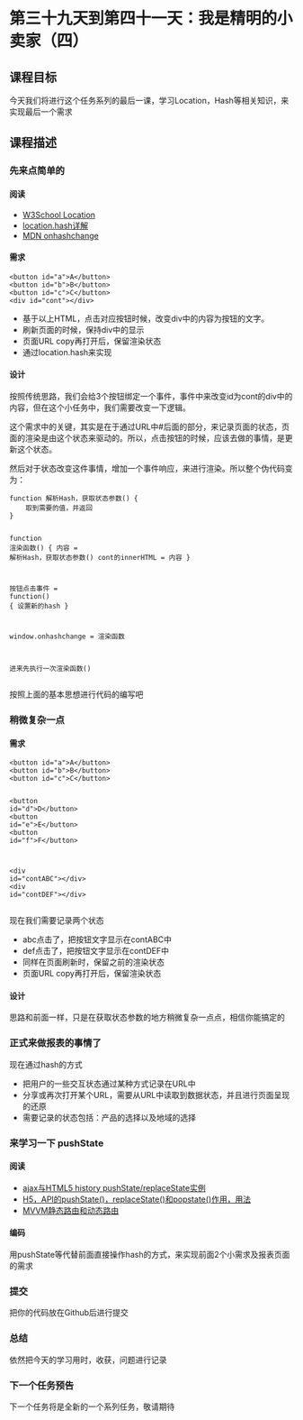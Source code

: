 ﻿<h1 id="-">第三十九天到第四十一天：我是精明的小卖家（四）</h1>
<h2 id="-">课程目标</h2>
<p>今天我们将进行这个任务系列的最后一课，学习Location，Hash等相关知识，来实现最后一个需求</p>
<h2 id="-">课程描述</h2>
<h3 id="-">先来点简单的</h3>
<h4 id="-">阅读</h4>
<ul>
<li><a href="http://www.w3school.com.cn/jsref/dom_obj_location.asp">W3School Location</a></li>
<li><a href="https://blog.csdn.net/baidu_31333625/article/details/54288223">location.hash详解</a></li>
<li><a href="https://developer.mozilla.org/zh-CN/docs/Web/API/Window/onhashchange">MDN onhashchange</a></li>
</ul>
<h4 id="-">需求</h4>
<pre><code><span class="hljs-tag">&lt;<span class="hljs-name">button</span> <span class="hljs-attr">id</span>=<span class="hljs-string">"a"</span>&gt;</span>A<span class="hljs-tag">&lt;/<span class="hljs-name">button</span>&gt;</span>
<span class="hljs-tag">&lt;<span class="hljs-name">button</span> <span class="hljs-attr">id</span>=<span class="hljs-string">"b"</span>&gt;</span>B<span class="hljs-tag">&lt;/<span class="hljs-name">button</span>&gt;</span>
<span class="hljs-tag">&lt;<span class="hljs-name">button</span> <span class="hljs-attr">id</span>=<span class="hljs-string">"c"</span>&gt;</span>C<span class="hljs-tag">&lt;/<span class="hljs-name">button</span>&gt;</span>
<span class="hljs-tag">&lt;<span class="hljs-name">div</span> <span class="hljs-attr">id</span>=<span class="hljs-string">"cont"</span>&gt;</span><span class="hljs-tag">&lt;/<span class="hljs-name">div</span>&gt;</span>
</code></pre><ul>
<li>基于以上HTML，点击对应按钮时候，改变div中的内容为按钮的文字。</li>
<li>刷新页面的时候，保持div中的显示</li>
<li>页面URL copy再打开后，保留渲染状态</li>
<li>通过location.hash来实现</li>
</ul>
<h4 id="-">设计</h4>
<p>按照传统思路，我们会给3个按钮绑定一个事件，事件中来改变id为cont的div中的内容，但在这个小任务中，我们需要改变一下逻辑。</p>
<p>这个需求中的关键，其实是在于通过URL中#后面的部分，来记录页面的状态，页面的渲染是由这个状态来驱动的。所以，点击按钮的时候，应该去做的事情，是更新这个状态。</p>
<p>然后对于状态改变这件事情，增加一个事件响应，来进行渲染。所以整个伪代码变为：</p>
<pre><code><span class="hljs-function"><span class="hljs-keyword">function</span> 解析<span class="hljs-title">Hash</span>，获取状态参数(<span class="hljs-params"></span>) </span>{
    取到需要的值，并返回
}

<span class="hljs-function"><span class="hljs-keyword">function</span> 渲染函数(<span class="hljs-params"></span>) </span>{
    内容 = 解析Hash，获取状态参数()
    cont的innerHTML = 内容
}

按钮点击事件 = <span class="hljs-function"><span class="hljs-keyword">function</span>(<span class="hljs-params"></span>) </span>{
    设置新的hash
}

<span class="hljs-built_in">window</span>.onhashchange = 渲染函数

进来先执行一次渲染函数()
</code></pre><p>按照上面的基本思想进行代码的编写吧</p>
<h3 id="-">稍微复杂一点</h3>
<h4 id="-">需求</h4>
<pre><code><span class="hljs-tag">&lt;<span class="hljs-name">button</span> <span class="hljs-attr">id</span>=<span class="hljs-string">"a"</span>&gt;</span>A<span class="hljs-tag">&lt;/<span class="hljs-name">button</span>&gt;</span>
<span class="hljs-tag">&lt;<span class="hljs-name">button</span> <span class="hljs-attr">id</span>=<span class="hljs-string">"b"</span>&gt;</span>B<span class="hljs-tag">&lt;/<span class="hljs-name">button</span>&gt;</span>
<span class="hljs-tag">&lt;<span class="hljs-name">button</span> <span class="hljs-attr">id</span>=<span class="hljs-string">"c"</span>&gt;</span>C<span class="hljs-tag">&lt;/<span class="hljs-name">button</span>&gt;</span>

<span class="hljs-tag">&lt;<span class="hljs-name">button</span> <span class="hljs-attr">id</span>=<span class="hljs-string">"d"</span>&gt;</span>D<span class="hljs-tag">&lt;/<span class="hljs-name">button</span>&gt;</span>
<span class="hljs-tag">&lt;<span class="hljs-name">button</span> <span class="hljs-attr">id</span>=<span class="hljs-string">"e"</span>&gt;</span>E<span class="hljs-tag">&lt;/<span class="hljs-name">button</span>&gt;</span>
<span class="hljs-tag">&lt;<span class="hljs-name">button</span> <span class="hljs-attr">id</span>=<span class="hljs-string">"f"</span>&gt;</span>F<span class="hljs-tag">&lt;/<span class="hljs-name">button</span>&gt;</span>


<span class="hljs-tag">&lt;<span class="hljs-name">div</span> <span class="hljs-attr">id</span>=<span class="hljs-string">"contABC"</span>&gt;</span><span class="hljs-tag">&lt;/<span class="hljs-name">div</span>&gt;</span>
<span class="hljs-tag">&lt;<span class="hljs-name">div</span> <span class="hljs-attr">id</span>=<span class="hljs-string">"contDEF"</span>&gt;</span><span class="hljs-tag">&lt;/<span class="hljs-name">div</span>&gt;</span>
</code></pre><p>现在我们需要记录两个状态</p>
<ul>
<li>abc点击了，把按钮文字显示在contABC中</li>
<li>def点击了，把按钮文字显示在contDEF中</li>
<li>同样在页面刷新时，保留之前的渲染状态</li>
<li>页面URL copy再打开后，保留渲染状态</li>
</ul>
<h4 id="-">设计</h4>
<p>思路和前面一样，只是在获取状态参数的地方稍微复杂一点点，相信你能搞定的</p>
<h3 id="-">正式来做报表的事情了</h3>
<p>现在通过hash的方式</p>
<ul>
<li>把用户的一些交互状态通过某种方式记录在URL中</li>
<li>分享或再次打开某个URL，需要从URL中读取到数据状态，并且进行页面呈现的还原</li>
<li>需要记录的状态包括：产品的选择以及地域的选择</li>
</ul>
<h3 id="-pushstate">来学习一下 pushState</h3>
<h4 id="-">阅读</h4>
<ul>
<li><a href="http://www.zhangxinxu.com/wordpress/2013/06/html5-history-api-pushstate-replacestate-ajax/">ajax与HTML5 history pushState/replaceState实例</a></li>
<li><a href="https://blog.csdn.net/qq_31411389/article/details/60335817">H5，API的pushState()，replaceState()和popstate()作用，用法</a></li>
<li><a href="https://www.jianshu.com/p/21b90b47eb41">MVVM静态路由和动态路由</a></li>
</ul>
<h4 id="-">编码</h4>
<p>用pushState等代替前面直接操作hash的方式，来实现前面2个小需求及报表页面的需求</p>
<h3 id="-">提交</h3>
<p>把你的代码放在Github后进行提交</p>
<h3 id="-">总结</h3>
<p>依然把今天的学习用时，收获，问题进行记录</p>
<h3 id="-">下一个任务预告</h3>
<p>下一个任务将是全新的一个系列任务，敬请期待</p>